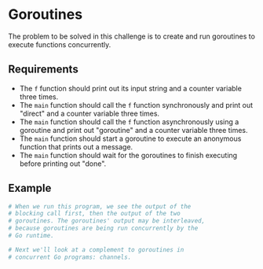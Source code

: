 # Goroutines

The problem to be solved in this challenge is to create and run goroutines to execute functions concurrently.

## Requirements

- The `f` function should print out its input string and a counter variable three times.
- The `main` function should call the `f` function synchronously and print out "direct" and a counter variable three times.
- The `main` function should call the `f` function asynchronously using a goroutine and print out "goroutine" and a counter variable three times.
- The `main` function should start a goroutine to execute an anonymous function that prints out a message.
- The `main` function should wait for the goroutines to finish executing before printing out "done".

## Example

```sh
# When we run this program, we see the output of the
# blocking call first, then the output of the two
# goroutines. The goroutines' output may be interleaved,
# because goroutines are being run concurrently by the
# Go runtime.

# Next we'll look at a complement to goroutines in
# concurrent Go programs: channels.
```
